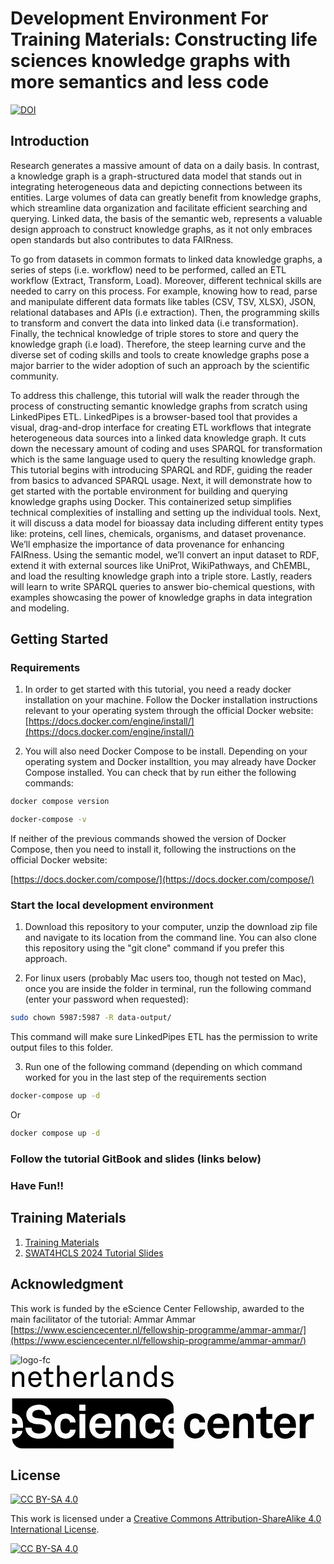 
# Development Environment For Training Materials: Constructing life sciences knowledge graphs with more semantics and less code

[![DOI](https://zenodo.org/badge/DOI/10.5281/zenodo.11479653.svg)](https://doi.org/10.5281/zenodo.11479653)

## Introduction

Research generates a massive amount of data on a daily basis. In contrast, a knowledge graph is a
graph-structured data model that stands out in integrating heterogeneous data and depicting connections
between its entities. Large volumes of data can greatly benefit from knowledge graphs, which streamline
data organization and facilitate efficient searching and querying. Linked data, the basis of the semantic
web, represents a valuable design approach to construct knowledge graphs, as it not only embraces open
standards but also contributes to data FAIRness.


To go from datasets in common formats to linked data knowledge graphs, a series of steps (i.e.
workflow) need to be performed, called an ETL workflow (Extract, Transform, Load). Moreover, different
technical skills are needed to carry on this process. For example, knowing how to read, parse and
manipulate different data formats like tables (CSV, TSV, XLSX), JSON, relational databases and APIs (i.e extraction). Then,
the programming skills to transform and convert the data into linked data (i.e transformation). Finally,
the technical knowledge of triple stores to store and query the knowledge graph (i.e load). Therefore,
the steep learning curve and the diverse set of coding skills and tools to create knowledge graphs pose a
major barrier to the wider adoption of such an approach by the scientific community.


To address this challenge, this tutorial will walk the reader through the process of constructing
semantic knowledge graphs from scratch using LinkedPipes ETL. LinkedPipes is a browser-based tool
that provides a visual, drag-and-drop interface for creating ETL workflows that integrate heterogeneous
data sources into a linked data knowledge graph. It cuts down the necessary amount of coding and uses
SPARQL for transformation which is the same language used to query the resulting knowledge graph.
This tutorial begins with introducing SPARQL and RDF, guiding the reader from basics to advanced
SPARQL usage. Next, it will demonstrate how to get started with the portable environment for building
and querying knowledge graphs using Docker. This containerized setup simplifies technical complexities
of installing and setting up the individual tools. Next, it will discuss a data model for bioassay data including different entity types like: proteins, cell lines, chemicals, organisms, and dataset provenance. We’ll emphasize the importance
of data provenance for enhancing FAIRness. Using the semantic model, we’ll convert an input dataset to
RDF, extend it with external sources like UniProt, WikiPathways, and ChEMBL, and load the resulting
knowledge graph into a triple store. Lastly, readers will learn to write SPARQL queries to answer
bio-chemical questions, with examples showcasing the power of knowledge graphs in data integration
and modeling.



## Getting Started


### Requirements

1. In order to get started with this tutorial, you need a ready docker installation on your machine.
Follow the Docker installation instructions relevant to your operating system through the official Docker website:
[https://docs.docker.com/engine/install/](https://docs.docker.com/engine/install/)

1. You will also need Docker Compose to be install. Depending on your operating system and Docker installtion, you may already have Docker Compose installed. You can check that by run either the following commands:

```bash
docker compose version
``` 

```bash
docker-compose -v
``` 

If neither of the previous commands showed the version of Docker Compose, then you need to install it, following the instructions on the official Docker website:

[https://docs.docker.com/compose/](https://docs.docker.com/compose/)


### Start the local development environment

1. Download this repository to your computer, unzip the download zip file and navigate to its location from the command line. You can also clone this repository using the "git clone" command if you prefer this approach.


1. For linux users (probably Mac users too, though not tested on Mac), once you are inside the folder in terminal, run the following command (enter your password when requested):
```bash
sudo chown 5987:5987 -R data-output/
```
This command will make sure LinkedPipes ETL has the permission to write output files to this folder.

3. Run one of the following command (depending on which command worked for you in the last step of the requirements section

```bash
docker-compose up -d
```
Or

```bash
docker compose up -d
```

### Follow the tutorial GitBook and slides (links below)

### Have Fun!!


## Training Materials

1. [Training Materials](#)
2. [SWAT4HCLS 2024 Tutorial Slides](https://doi.org/10.5281/zenodo.10953149)

## Acknowledgment

This work is funded by the eScience Center Fellowship, awarded to the main facilitator of the tutorial: Ammar Ammar
[https://www.esciencecenter.nl/fellowship-programme/ammar-ammar/](https://www.esciencecenter.nl/fellowship-programme/ammar-ammar/)

![logo-fc](https://github.com/ammar257ammar/KGConstruction-dev-environment/assets/43293485/0bb2d4a4-2f40-45db-bea3-c7f517cbeea8)
<svg id="Laag_1" data-name="Laag 1" xmlns="http://www.w3.org/2000/svg" viewBox="0 0 191 51"><defs></defs><path class="cls-1" d="M6.79,13.18V7.4a2.56,2.56,0,0,0-.45-1.6A1.87,1.87,0,0,0,4.8,5.23a1.83,1.83,0,0,0-1.17.39,2.63,2.63,0,0,0-.81,1,3.19,3.19,0,0,0-.28,1.15c0,.43,0,.82,0,1.17v4.23H1V4.08H2.3l.12,1.36a2.41,2.41,0,0,1,.49-.69,2.74,2.74,0,0,1,.68-.49A3.81,3.81,0,0,1,4.38,4a3.27,3.27,0,0,1,.8-.11,3,3,0,0,1,2.35.89,3.52,3.52,0,0,1,.79,2.46v6Z"/><path class="cls-1" d="M18.83,8.14v.5c0,.16,0,.32,0,.49H12.37a3.63,3.63,0,0,0,.23,1.25,2.88,2.88,0,0,0,.65,1,2.26,2.26,0,0,0,1.67.64,2.22,2.22,0,0,0,1.69-.59,2,2,0,0,0,.33-.41,2.55,2.55,0,0,0,.21-.58h1.5a3.15,3.15,0,0,1-.47,1.28,3.35,3.35,0,0,1-.94,1,4.12,4.12,0,0,1-1.08.5,4.23,4.23,0,0,1-1.24.18A3.89,3.89,0,0,1,13.19,13a3.74,3.74,0,0,1-1.29-1,4.25,4.25,0,0,1-.85-1.53,5.92,5.92,0,0,1-.28-1.85,7,7,0,0,1,.16-1.55,4.61,4.61,0,0,1,.54-1.36,3.91,3.91,0,0,1,1.37-1.37,3.84,3.84,0,0,1,2.06-.54,3.78,3.78,0,0,1,1.58.32A3.64,3.64,0,0,1,17.67,5a4.35,4.35,0,0,1,.85,1.41A4.9,4.9,0,0,1,18.83,8.14Zm-1.57-.32a3.79,3.79,0,0,0-.14-1A2.76,2.76,0,0,0,16.7,6,2,2,0,0,0,16,5.36a2.38,2.38,0,0,0-1.07-.22,2.42,2.42,0,0,0-1.08.23A2.49,2.49,0,0,0,13,6a2.55,2.55,0,0,0-.46.86,3.25,3.25,0,0,0-.17,1Z"/><path class="cls-1" d="M26,13.05a6.14,6.14,0,0,1-.75.17,5.49,5.49,0,0,1-1.07.08A3.07,3.07,0,0,1,23,13.09a2,2,0,0,1-.76-.56,2.07,2.07,0,0,1-.4-.78,3.5,3.5,0,0,1-.12-.91V5.39H19.94V4.08H21.7V1.76l1.53-.36V4.08h2.7V5.39h-2.7v5.27a1.27,1.27,0,0,0,.3.95,1.26,1.26,0,0,0,.92.29,4.78,4.78,0,0,0,.53,0l.5-.05.54-.09Z"/><path class="cls-1" d="M34.06,13.18V7.4a2.5,2.5,0,0,0-.46-1.6,2.17,2.17,0,0,0-2.71-.18,2.83,2.83,0,0,0-.81,1,3.41,3.41,0,0,0-.27,1.15c0,.43,0,.82,0,1.17v4.23H28.23V.19h1.53V5.28a2.83,2.83,0,0,1,1.15-1.07,3.43,3.43,0,0,1,1.51-.37,3,3,0,0,1,2.37.89,3.52,3.52,0,0,1,.8,2.46v6Z"/><path class="cls-1" d="M46.13,8.14v.5c0,.16,0,.32,0,.49H39.67a3.63,3.63,0,0,0,.23,1.25,2.88,2.88,0,0,0,.65,1,2.26,2.26,0,0,0,1.67.64,2.22,2.22,0,0,0,1.69-.59,2,2,0,0,0,.33-.41,2.55,2.55,0,0,0,.21-.58H46a3.15,3.15,0,0,1-.47,1.28,3.35,3.35,0,0,1-.94,1,4.12,4.12,0,0,1-1.08.5,4.23,4.23,0,0,1-1.24.18A3.89,3.89,0,0,1,40.49,13a3.74,3.74,0,0,1-1.29-1,4.25,4.25,0,0,1-.85-1.53,5.92,5.92,0,0,1-.28-1.85,7,7,0,0,1,.16-1.55,4.61,4.61,0,0,1,.54-1.36,3.91,3.91,0,0,1,1.37-1.37,3.85,3.85,0,0,1,2.07-.54,3.76,3.76,0,0,1,1.57.32A3.64,3.64,0,0,1,45,5a4.35,4.35,0,0,1,.85,1.41A4.9,4.9,0,0,1,46.13,8.14Zm-1.57-.32a3.79,3.79,0,0,0-.14-1A2.76,2.76,0,0,0,44,6a2,2,0,0,0-.73-.61,2.36,2.36,0,0,0-1.06-.22,2.44,2.44,0,0,0-1.09.23,2.49,2.49,0,0,0-.78.61,2.55,2.55,0,0,0-.46.86,3.25,3.25,0,0,0-.17,1Z"/><path class="cls-1" d="M53.61,5.57l-.43-.05a3.1,3.1,0,0,0-.42,0,2.27,2.27,0,0,0-1,.21,2.32,2.32,0,0,0-.74.51,2.12,2.12,0,0,0-.44.62,3.09,3.09,0,0,0-.26.74,5.47,5.47,0,0,0-.1.8q0,.39,0,.75v4H48.7V4.08h1.35l.12,1.6a2.44,2.44,0,0,1,1.11-1.25A3.32,3.32,0,0,1,52.89,4a4.37,4.37,0,0,1,.72.06Z"/><path class="cls-1" d="M58.53,13.18l-.26.05a4,4,0,0,1-.81.06A1.74,1.74,0,0,1,56,12.71a2.62,2.62,0,0,1-.45-1.65V.19h1.53V11a1.15,1.15,0,0,0,.18.7.78.78,0,0,0,.65.23h.5a.22.22,0,0,0,.12,0Z"/><path class="cls-1" d="M68.46,13.09a2.14,2.14,0,0,1-.48.17,2.82,2.82,0,0,1-.52,0,1.22,1.22,0,0,1-1-.4,1.47,1.47,0,0,1-.35-1h0A2.9,2.9,0,0,1,64.93,13a3.77,3.77,0,0,1-1.76.4,3.61,3.61,0,0,1-1.37-.24,2.93,2.93,0,0,1-1-.64,2.7,2.7,0,0,1-.59-.9,2.79,2.79,0,0,1-.19-1,3.1,3.1,0,0,1,.15-.92,2.34,2.34,0,0,1,.53-.89,3.05,3.05,0,0,1,1-.69,4.17,4.17,0,0,1,1.55-.35l2.77-.16V6.94A3.05,3.05,0,0,0,66,6.22a1.22,1.22,0,0,0-.39-.67A1.65,1.65,0,0,0,65,5.21a2.83,2.83,0,0,0-.91-.13,2.87,2.87,0,0,0-1,.16,1.73,1.73,0,0,0-.63.38A1.5,1.5,0,0,0,62,6.72H60.5a2.78,2.78,0,0,1,.22-1.09,2.83,2.83,0,0,1,.57-.81,2.77,2.77,0,0,1,1.21-.73,4.9,4.9,0,0,1,1.59-.25,3.9,3.9,0,0,1,2.11.5,2.72,2.72,0,0,1,1.09,1.25A3.53,3.53,0,0,1,67.56,7V11.4a.64.64,0,0,0,.14.48.49.49,0,0,0,.37.13h.12l.13,0,.14,0Zm-2.41-4.3-2.44.14a3.64,3.64,0,0,0-.71.12,2.2,2.2,0,0,0-.64.29,1.47,1.47,0,0,0-.47.49,1.45,1.45,0,0,0-.18.74A1.64,1.64,0,0,0,62,11.66a1.76,1.76,0,0,0,1.39.47,2.9,2.9,0,0,0,1-.17,2.25,2.25,0,0,0,.86-.56,2.53,2.53,0,0,0,.59-1,3.49,3.49,0,0,0,.18-1.11Z"/><path class="cls-1" d="M76.72,13.18V7.4a2.56,2.56,0,0,0-.46-1.6,2.17,2.17,0,0,0-2.71-.18,2.83,2.83,0,0,0-.81,1,3.41,3.41,0,0,0-.28,1.15c0,.43,0,.82,0,1.17v4.23H70.89V4.08h1.33l.13,1.36a2.38,2.38,0,0,1,.48-.69,2.79,2.79,0,0,1,.69-.49A3.61,3.61,0,0,1,74.31,4a3.2,3.2,0,0,1,.79-.11,3,3,0,0,1,2.35.89,3.52,3.52,0,0,1,.8,2.46v6Z"/><path class="cls-1" d="M87.42,13.18,87.31,12a2.5,2.5,0,0,1-1.17,1,3.52,3.52,0,0,1-1.55.37,4,4,0,0,1-1.48-.26A3.08,3.08,0,0,1,82,12.42a4.24,4.24,0,0,1-1-1.65,6.68,6.68,0,0,1-.33-2.12,6.83,6.83,0,0,1,.35-2.21,4.33,4.33,0,0,1,1-1.68,3.51,3.51,0,0,1,1.07-.66,3.76,3.76,0,0,1,1.43-.26,3.37,3.37,0,0,1,.77.09,3.82,3.82,0,0,1,.74.26,2.77,2.77,0,0,1,.66.4,2.07,2.07,0,0,1,.48.55V.19h1.53v13Zm-.09-4.55A5.73,5.73,0,0,0,87.11,7a2.59,2.59,0,0,0-.79-1.27,2.42,2.42,0,0,0-.62-.42,2,2,0,0,0-.85-.17,2.4,2.4,0,0,0-1.26.3,2.27,2.27,0,0,0-.79.81,3.46,3.46,0,0,0-.41,1.13,6.54,6.54,0,0,0-.12,1.25,6.62,6.62,0,0,0,.12,1.25A3.41,3.41,0,0,0,82.8,11a2.12,2.12,0,0,0,.79.81,2.31,2.31,0,0,0,1.26.31A2,2,0,0,0,85.7,12a2.74,2.74,0,0,0,.62-.43,2.52,2.52,0,0,0,.79-1.26A5.78,5.78,0,0,0,87.33,8.63Z"/><path class="cls-1" d="M98.86,10.53a2.71,2.71,0,0,1-.2,1.06,2.9,2.9,0,0,1-.52.8,3,3,0,0,1-1.3.78,6,6,0,0,1-3.29,0,3.15,3.15,0,0,1-1.33-.8,3.06,3.06,0,0,1-.65-1,2.91,2.91,0,0,1-.23-1.12h1.53a1.81,1.81,0,0,0,.21.82,2.13,2.13,0,0,0,.52.6,1.69,1.69,0,0,0,.76.32,3.81,3.81,0,0,0,.88.09,4.26,4.26,0,0,0,.89-.09,1.84,1.84,0,0,0,.78-.41,1.07,1.07,0,0,0,.33-.41,1.4,1.4,0,0,0,.12-.58A1.13,1.13,0,0,0,97,9.78a1.82,1.82,0,0,0-1.06-.43l-.39-.06L95,9.22l-.59-.07-.53-.07a2.88,2.88,0,0,1-1.63-.78,2.31,2.31,0,0,1-.6-1.67,2.32,2.32,0,0,1,.23-1,2.82,2.82,0,0,1,.53-.78,3.13,3.13,0,0,1,1.13-.74,4.2,4.2,0,0,1,1.55-.27,4.68,4.68,0,0,1,1.67.29A2.79,2.79,0,0,1,98,5a2.83,2.83,0,0,1,.48.77,2.59,2.59,0,0,1,.17,1H97.11a1.61,1.61,0,0,0-.17-.66,1.75,1.75,0,0,0-.35-.47,2.13,2.13,0,0,0-1.49-.49l-.51,0A1.81,1.81,0,0,0,94,5.3a1.55,1.55,0,0,0-.68.51,1.21,1.21,0,0,0-.24.71,1,1,0,0,0,.32.84,2,2,0,0,0,.9.35l.92.12c.36,0,.78.1,1.28.19a3,3,0,0,1,1.64.82A2.29,2.29,0,0,1,98.86,10.53Z"/><path class="cls-1" d="M118.05,39.08a6.58,6.58,0,0,1-.34,1.7,5.16,5.16,0,0,1-.78,1.47,6.36,6.36,0,0,1-2,1.63,6.21,6.21,0,0,1-3,.67,6.38,6.38,0,0,1-3-.69,6.53,6.53,0,0,1-2.07-1.61,7.23,7.23,0,0,1-1.21-2.38,11.31,11.31,0,0,1,0-5.89,7.14,7.14,0,0,1,1.21-2.38,6.52,6.52,0,0,1,5.07-2.3,6.21,6.21,0,0,1,3,.67,6.36,6.36,0,0,1,2,1.63,5.16,5.16,0,0,1,.78,1.47,6.5,6.5,0,0,1,.34,1.69H114.6a3.37,3.37,0,0,0-.14-.73,3.78,3.78,0,0,0-.28-.61,2.47,2.47,0,0,0-.87-.79,2.9,2.9,0,0,0-1.38-.31,2.77,2.77,0,0,0-1.24.26,3.07,3.07,0,0,0-.89.64A3.23,3.23,0,0,0,109,34.9a12.24,12.24,0,0,0-.17,2,12,12,0,0,0,.17,2,3.24,3.24,0,0,0,.81,1.67,3.1,3.1,0,0,0,.89.65,2.64,2.64,0,0,0,1.24.27,2.79,2.79,0,0,0,1.38-.31,2.36,2.36,0,0,0,.87-.78,3.89,3.89,0,0,0,.28-.62,3.26,3.26,0,0,0,.14-.73Z"/><path class="cls-1" d="M144,44.24V35.3a3.55,3.55,0,0,0-.5-2,2.16,2.16,0,0,0-1.91-.73,2.28,2.28,0,0,0-1.54.52,3.61,3.61,0,0,0-1,1.33,5,5,0,0,0-.42,1.89q-.06,1.08-.06,2v5.94h-3.5V29.66H138l.25,1.88a3.94,3.94,0,0,1,1.84-1.7,5.86,5.86,0,0,1,2.45-.54,5.26,5.26,0,0,1,2.09.39,4.37,4.37,0,0,1,1.54,1.08,4.68,4.68,0,0,1,1,1.65,6.45,6.45,0,0,1,.34,2.09v9.73Z"/><path class="cls-1" d="M159,44a11.46,11.46,0,0,1-3,.4,4.27,4.27,0,0,1-3.3-1.19,4.71,4.71,0,0,1-1.1-3.3v-7.4h-2.66V29.66h2.66V26l3.51-.87v4.57h3.67v2.89h-3.67v7.09a1.64,1.64,0,0,0,.39,1.22,1.72,1.72,0,0,0,1.23.38q.57,0,1,0c.33,0,.74-.05,1.22-.11Z"/><path class="cls-1" d="M183.94,32.91a6,6,0,0,0-1.21-.14,3.4,3.4,0,0,0-2.8,1.18,4.52,4.52,0,0,0-1,2.94v7.35h-3.53V29.66h3l.31,2.19A3.29,3.29,0,0,1,180.39,30a5.51,5.51,0,0,1,2.45-.57,7,7,0,0,1,1.1.09Z"/><path class="cls-2" d="M3.24,32.94a2.58,2.58,0,0,0-.91-.62A3.66,3.66,0,0,0,1,32.1H1v3.39H4.14A3.76,3.76,0,0,0,3.24,32.94Z"/><path class="cls-2" d="M55.86,32.32a3.66,3.66,0,0,0-1.31-.22,3.1,3.1,0,0,0-1.43.31,3,3,0,0,0-1,.81,3.27,3.27,0,0,0-.56,1,5.06,5.06,0,0,0-.19,1.26h6.31a3.76,3.76,0,0,0-.9-2.55A2.58,2.58,0,0,0,55.86,32.32Z"/><path class="cls-2" d="M96.47,33.22a3.08,3.08,0,0,0-.56,1,4.64,4.64,0,0,0-.19,1.26h3.14V32.1a3.18,3.18,0,0,0-1.38.31A2.9,2.9,0,0,0,96.47,33.22Z"/><path class="cls-2" d="M96,39.64a3,3,0,0,0,.8,1.26,3.8,3.8,0,0,0,.91.64,2.82,2.82,0,0,0,1.14.26V38H95.74A4.67,4.67,0,0,0,96,39.64Z"/><path class="cls-2" d="M96.4,44.11a6.75,6.75,0,0,1-2-1.3,7,7,0,0,1-1.67-2.55A8.86,8.86,0,0,1,92.18,37a10.1,10.1,0,0,1,.52-3.27,6.56,6.56,0,0,1,1.59-2.56,6.16,6.16,0,0,1,2-1.35,6.62,6.62,0,0,1,2.6-.5V26.17a6,6,0,0,0-6-6H1V29.3h.08a7,7,0,0,1,3,.66,5.46,5.46,0,0,1,2.3,2,6.43,6.43,0,0,1,1,2.45,14.88,14.88,0,0,1,.22,2.45V38H1V41.8h.11a4.4,4.4,0,0,0,1.25-.15,2.17,2.17,0,0,0,.88-.55,2.7,2.7,0,0,0,.7-1.23H7.28a4.13,4.13,0,0,1-.44,1.41A6.28,6.28,0,0,1,6,42.56a5.2,5.2,0,0,1-2.21,1.57,7.66,7.66,0,0,1-2.69.48H1a6,6,0,0,0,6,5.85H98.86V44.6A6.37,6.37,0,0,1,96.4,44.11ZM24.54,40.74a6,6,0,0,1-1.19,1.73,6.45,6.45,0,0,1-2.79,1.64,12.07,12.07,0,0,1-3.49.5,11,11,0,0,1-3.16-.47,7.07,7.07,0,0,1-2.79-1.58,6.48,6.48,0,0,1-1.48-2,5.7,5.7,0,0,1-.59-2.62h3.7A3.25,3.25,0,0,0,13,39.29a3.85,3.85,0,0,0,.75,1.08,3.14,3.14,0,0,0,1.55.86,7.93,7.93,0,0,0,3.75,0,3.07,3.07,0,0,0,1.48-.83,3.68,3.68,0,0,0,.56-.77,2.35,2.35,0,0,0,.23-1.13,2,2,0,0,0-.72-1.65A3.74,3.74,0,0,0,19,36.11a19.27,19.27,0,0,0-2.21-.28c-.81-.06-1.54-.14-2.19-.25A7.48,7.48,0,0,1,12.65,35a5.46,5.46,0,0,1-1.6-1.11A5.1,5.1,0,0,1,10,32.23,5.68,5.68,0,0,1,9.55,30,4.82,4.82,0,0,1,10,27.87a6.49,6.49,0,0,1,1.26-1.77,6.8,6.8,0,0,1,2.52-1.54,10,10,0,0,1,6.38-.07,6.68,6.68,0,0,1,2.48,1.44,7,7,0,0,1,1.45,1.91,5.34,5.34,0,0,1,.57,2.33H21a3.11,3.11,0,0,0-.26-1.06,3.54,3.54,0,0,0-.61-.91,3.21,3.21,0,0,0-1.34-.78,5.39,5.39,0,0,0-1.69-.28,6.94,6.94,0,0,0-1.72.22,3.08,3.08,0,0,0-1.5.87,2.83,2.83,0,0,0-.49.73,2.27,2.27,0,0,0-.18.95,1.9,1.9,0,0,0,.56,1.5,2.64,2.64,0,0,0,1.46.66c.63.1,1.35.18,2.14.25s1.52.16,2.17.26a8.22,8.22,0,0,1,2.12.6,5.92,5.92,0,0,1,1.74,1.15,5.37,5.37,0,0,1,1.18,1.72A5.71,5.71,0,0,1,25,38.32,5.77,5.77,0,0,1,24.54,40.74Zm5.9-1.81a3.24,3.24,0,0,0,.81,1.67,3.33,3.33,0,0,0,.89.66,3.16,3.16,0,0,0,2.62,0,2.36,2.36,0,0,0,.87-.78,3.53,3.53,0,0,0,.28-.62,3.26,3.26,0,0,0,.14-.73H39.5a6.58,6.58,0,0,1-.34,1.7,5.16,5.16,0,0,1-.78,1.47,6.36,6.36,0,0,1-2,1.63,6.21,6.21,0,0,1-3,.67,6.38,6.38,0,0,1-3-.69,6.53,6.53,0,0,1-2.07-1.61,7.23,7.23,0,0,1-1.21-2.38,11.31,11.31,0,0,1,0-5.89,7.14,7.14,0,0,1,1.21-2.38,6.52,6.52,0,0,1,5.07-2.3,6.21,6.21,0,0,1,3,.67,6.36,6.36,0,0,1,2,1.63,5.16,5.16,0,0,1,.78,1.47,6.59,6.59,0,0,1,.34,1.69H36.05a3.17,3.17,0,0,0-.14-.72,3.53,3.53,0,0,0-.28-.62,2.47,2.47,0,0,0-.87-.79,2.9,2.9,0,0,0-1.38-.31,2.77,2.77,0,0,0-1.24.26,3.07,3.07,0,0,0-.89.64,3.23,3.23,0,0,0-.81,1.68,12.24,12.24,0,0,0-.17,2A12,12,0,0,0,30.44,38.93Zm14.92,5.31H41.8V29.66h3.56Zm.08-16.6H41.68V24h3.76ZM61.17,38H51.39a4.67,4.67,0,0,0,.26,1.6,3.14,3.14,0,0,0,.8,1.26,4,4,0,0,0,.91.64,2.81,2.81,0,0,0,1.25.26,4.4,4.4,0,0,0,1.25-.15,2.17,2.17,0,0,0,.88-.55,2.7,2.7,0,0,0,.7-1.23h3.37a4.13,4.13,0,0,1-.44,1.41,6.28,6.28,0,0,1-.8,1.28,5.2,5.2,0,0,1-2.21,1.57,7.66,7.66,0,0,1-2.69.48,6.43,6.43,0,0,1-2.63-.5,6.68,6.68,0,0,1-3.64-3.85A9.07,9.07,0,0,1,47.82,37a10.1,10.1,0,0,1,.52-3.27,6.68,6.68,0,0,1,1.59-2.56,6.16,6.16,0,0,1,2-1.35,6.64,6.64,0,0,1,2.68-.5,7,7,0,0,1,3,.66,5.46,5.46,0,0,1,2.3,2,6.43,6.43,0,0,1,1,2.45,14.88,14.88,0,0,1,.22,2.45V38ZM76,44.24H72.47V35.3a3.55,3.55,0,0,0-.5-2,2.18,2.18,0,0,0-1.91-.73,2.28,2.28,0,0,0-1.54.52,3.61,3.61,0,0,0-1,1.33,5,5,0,0,0-.42,1.89q-.06,1.08-.06,2v5.94H63.55V29.66h3l.25,1.88a3.94,3.94,0,0,1,1.84-1.7A5.86,5.86,0,0,1,71,29.3a5.26,5.26,0,0,1,2.09.39,4.37,4.37,0,0,1,1.54,1.08,4.83,4.83,0,0,1,1,1.65A6.45,6.45,0,0,1,76,34.51Zm5.94-5.31a3.24,3.24,0,0,0,.81,1.67,3.18,3.18,0,0,0,.89.66,3.16,3.16,0,0,0,2.62,0,2.36,2.36,0,0,0,.87-.78,3.53,3.53,0,0,0,.28-.62,3.26,3.26,0,0,0,.14-.73H91a6.58,6.58,0,0,1-.34,1.7,5,5,0,0,1-.79,1.47,6.27,6.27,0,0,1-5,2.3,6.61,6.61,0,0,1-5.07-2.3,7,7,0,0,1-1.21-2.38,11.31,11.31,0,0,1,0-5.89,7,7,0,0,1,1.21-2.38,6.52,6.52,0,0,1,5.07-2.3,6.27,6.27,0,0,1,5,2.3,5,5,0,0,1,.79,1.47A6.59,6.59,0,0,1,91,34.76H87.53a3.17,3.17,0,0,0-.14-.72,3.53,3.53,0,0,0-.28-.62,2.47,2.47,0,0,0-.87-.79,2.9,2.9,0,0,0-1.38-.31,2.77,2.77,0,0,0-1.24.26,2.94,2.94,0,0,0-.89.64,3.23,3.23,0,0,0-.81,1.68,12.24,12.24,0,0,0-.17,2A12,12,0,0,0,81.92,38.93Z"/><path class="cls-1" d="M132.69,36.89a14.88,14.88,0,0,0-.22-2.45,6.41,6.41,0,0,0-1-2.45,5.46,5.46,0,0,0-2.3-2,7.06,7.06,0,0,0-3-.66,6.64,6.64,0,0,0-2.68.5,6.2,6.2,0,0,0-2,1.35,6.54,6.54,0,0,0-1.58,2.56,9.84,9.84,0,0,0-.52,3.27,8.86,8.86,0,0,0,.58,3.28,6.6,6.6,0,0,0,3.64,3.85,6.38,6.38,0,0,0,2.62.5,7.62,7.62,0,0,0,2.69-.48,5.29,5.29,0,0,0,2.22-1.57,6.28,6.28,0,0,0,.8-1.28,4.09,4.09,0,0,0,.43-1.41H129a2.79,2.79,0,0,1-.7,1.23,2.21,2.21,0,0,1-.89.55,4.28,4.28,0,0,1-1.24.15,2.78,2.78,0,0,1-1.25-.26,3.8,3.8,0,0,1-.91-.64,3,3,0,0,1-.8-1.26,4.67,4.67,0,0,1-.27-1.6h9.79Zm-9.81-1.4a5,5,0,0,1,.2-1.26,3.08,3.08,0,0,1,.56-1,2.9,2.9,0,0,1,1-.81,3.1,3.1,0,0,1,1.43-.31,3.61,3.61,0,0,1,1.3.22,2.49,2.49,0,0,1,.91.62,3.76,3.76,0,0,1,.9,2.55Z"/><path class="cls-1" d="M173.08,36.89a14.88,14.88,0,0,0-.22-2.45,6.28,6.28,0,0,0-1-2.45,5.35,5.35,0,0,0-2.3-2,7,7,0,0,0-3-.66,6.61,6.61,0,0,0-2.68.5,6.1,6.1,0,0,0-2,1.35,6.54,6.54,0,0,0-1.58,2.56,9.84,9.84,0,0,0-.52,3.27,9.07,9.07,0,0,0,.57,3.28A7.15,7.15,0,0,0,162,42.81a6.93,6.93,0,0,0,2,1.3,6.38,6.38,0,0,0,2.62.5,7.62,7.62,0,0,0,2.69-.48,5.29,5.29,0,0,0,2.22-1.57,6.75,6.75,0,0,0,.8-1.28,4.09,4.09,0,0,0,.43-1.41h-3.36a2.79,2.79,0,0,1-.7,1.23,2.21,2.21,0,0,1-.89.55,4.31,4.31,0,0,1-1.25.15,2.77,2.77,0,0,1-1.24-.26,3.8,3.8,0,0,1-.91-.64,2.94,2.94,0,0,1-.8-1.26,4.67,4.67,0,0,1-.27-1.6h9.79Zm-9.81-1.4a5,5,0,0,1,.2-1.26,3.08,3.08,0,0,1,.56-1,2.9,2.9,0,0,1,1-.81,3.1,3.1,0,0,1,1.43-.31,3.61,3.61,0,0,1,1.3.22,2.49,2.49,0,0,1,.91.62,3.76,3.76,0,0,1,.9,2.55Z"/></svg>


## License

[![CC BY-SA 4.0][cc-by-sa-shield]][cc-by-sa]

This work is licensed under a
[Creative Commons Attribution-ShareAlike 4.0 International License][cc-by-sa].

[![CC BY-SA 4.0][cc-by-sa-image]][cc-by-sa]

[cc-by-sa]: http://creativecommons.org/licenses/by-sa/4.0/
[cc-by-sa-image]: https://licensebuttons.net/l/by-sa/4.0/88x31.png
[cc-by-sa-shield]: https://img.shields.io/badge/License-CC%20BY--SA%204.0-lightgrey.svg




